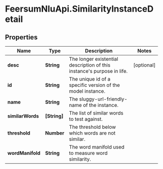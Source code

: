 # FeersumNluApi.SimilarityInstanceDetail

## Properties
Name | Type | Description | Notes
------------ | ------------- | ------------- | -------------
**desc** | **String** | The longer existential description of this instance&#39;s purpose in life. | [optional] 
**id** | **String** | The unique id of a specific version of the model instance. | 
**name** | **String** | The sluggy-url-friendly-name of the instance. | 
**similarWords** | **[String]** | The list of similar words to test against. | 
**threshold** | **Number** | The threshold below which words are not similar. | 
**wordManifold** | **String** | The word manifold used to measure word similarity. | 


